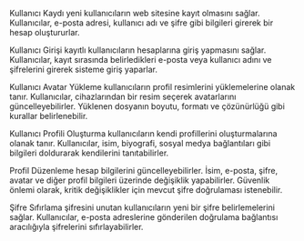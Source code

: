Kullanıcı Kaydı yeni kullanıcıların web sitesine kayıt olmasını sağlar. Kullanıcılar, e-posta adresi, kullanıcı adı ve şifre gibi bilgileri girerek bir hesap oluştururlar. 

Kullanıcı Girişi kayıtlı kullanıcıların hesaplarına giriş yapmasını sağlar. Kullanıcılar, kayıt sırasında belirledikleri e-posta veya kullanıcı adını ve şifrelerini girerek sisteme giriş yaparlar. 

Kullanıcı Avatar Yükleme kullanıcıların profil resimlerini yüklemelerine olanak tanır. Kullanıcılar, cihazlarından bir resim seçerek avatarlarını güncelleyebilirler. Yüklenen dosyanın boyutu, formatı ve çözünürlüğü gibi kurallar belirlenebilir.

Kullanıcı Profili Oluşturma kullanıcıların kendi profillerini oluşturmalarına olanak tanır. Kullanıcılar, isim, biyografi, sosyal medya bağlantıları gibi bilgileri doldurarak kendilerini tanıtabilirler.

Profil Düzenleme hesap bilgilerini güncelleyebilirler. İsim, e-posta, şifre, avatar ve diğer profil bilgileri üzerinde değişiklik yapabilirler. Güvenlik önlemi olarak, kritik değişiklikler için mevcut şifre doğrulaması istenebilir.

Şifre Sıfırlama şifresini unutan kullanıcıların yeni bir şifre belirlemelerini sağlar. Kullanıcılar, e-posta adreslerine gönderilen doğrulama bağlantısı aracılığıyla şifrelerini sıfırlayabilirler. 
